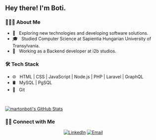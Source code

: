 <h2> Hey there! I'm Boti.</h2>

<h3> 👨🏻‍💻 About Me </h3>

- 🤔 &nbsp; Exploring new technologies and developing software solutions.
- 🎓 &nbsp; Studied Computer Science at Sapientia Hungarian University of Transylvania.
- 💼 &nbsp; Working as a Backend developer at i2b studios.

<h3>🛠 Tech Stack</h3>

- 🌐 &nbsp; HTML | CSS | JavaScript | Node.js | PHP | Laravel | GraphQL
- 🛢 &nbsp; MySQL | PgSQL
- 🔧 &nbsp; Git

<br/>

[![martonboti's GitHub Stats](https://github-readme-stats.vercel.app/api?username=martonboti&count_private=true&show_icons=true&hide=stars,prs,issues,contribs)](https://github.com/martonboti)

<h3> 🤝🏻 Connect with Me </h3>

<p align="center">
<a href="https://www.linkedin.com/in/martonboti/"><img alt="LinkedIn" src="https://img.shields.io/badge/LinkedIn-Márton%20Botond-blue?style=flat-square&logo=linkedin"></a>
<a href="mailto:martonbotix+github@gmail.com"><img alt="Email" src="https://img.shields.io/badge/Email-martonbotix+github@gmail.com-blue?style=flat-square&logo=gmail"></a>
</p>
